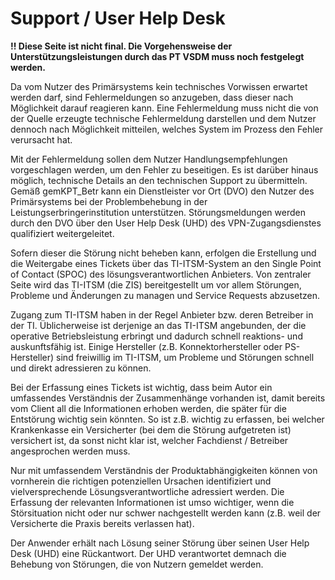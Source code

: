 # Support / User Help Desk

**!! Diese Seite ist nicht final. Die Vorgehensweise der Unterstützungsleistungen durch das PT VSDM muss noch festgelegt werden.**

Da vom Nutzer des Primärsystems kein technisches Vorwissen erwartet werden darf, sind Fehlermeldungen so anzugeben, dass dieser nach Möglichkeit darauf reagieren kann. Eine Fehlermeldung muss nicht die von der Quelle erzeugte technische Fehlermeldung darstellen und dem Nutzer dennoch nach Möglichkeit mitteilen, welches System im Prozess den Fehler verursacht hat. 

Mit der Fehlermeldung sollen dem Nutzer Handlungsempfehlungen vorgeschlagen werden, um den Fehler zu beseitigen. Es ist darüber hinaus möglich, technische Details an den technischen Support zu übermitteln. Gemäß gemKPT_Betr kann ein Dienstleister vor Ort (DVO) den Nutzer des Primärsystems bei der Problembehebung in der Leistungserbringerinstitution unterstützen. Störungsmeldungen werden durch den DVO über den User Help Desk (UHD) des VPN-Zugangsdienstes qualifiziert weitergeleitet. 

Sofern dieser die Störung nicht beheben kann, erfolgen die Erstellung und die Weitergabe eines Tickets über das TI-ITSM-System an den Single Point of Contact (SPOC) des lösungsverantwortlichen Anbieters.
Von zentraler Seite wird das TI-ITSM (die ZIS) bereitgestellt um vor allem Störungen, Probleme und Änderungen zu managen und Service Requests abzusetzen. 

Zugang zum TI-ITSM haben in der Regel Anbieter bzw. deren Betreiber in der TI. Üblicherweise ist derjenige an das TI-ITSM angebunden, der die operative Betriebsleistung erbringt und dadurch schnell reaktions- und auskunftsfähig ist. Einige Hersteller (z.B. Konnektorhersteller oder PS-Hersteller) sind freiwillig im TI-ITSM, um Probleme und Störungen schnell und direkt adressieren zu können. 

Bei der Erfassung eines Tickets ist wichtig, dass beim Autor ein umfassendes Verständnis der Zusammenhänge vorhanden ist, damit bereits vom Client all die Informationen erhoben werden, die später für die Entstörung wichtig sein könnten. So ist z.B. wichtig zu erfassen, bei welcher Krankenkasse ein Versicherter (bei dem die Störung aufgetreten ist) versichert ist, da sonst nicht klar ist, welcher Fachdienst / Betreiber angesprochen werden muss. 

Nur mit umfassendem Verständnis der Produktabhängigkeiten können von vornherein die richtigen potenziellen Ursachen identifiziert und vielversprechende Lösungsverantwortliche adressiert werden. Die Erfassung der relevanten Informationen ist umso wichtiger, wenn die Störsituation nicht oder nur schwer nachgestellt werden kann (z.B. weil der Versicherte die Praxis bereits verlassen hat). 

Der Anwender erhält nach Lösung seiner Störung über seinen User Help Desk (UHD) eine Rückantwort. Der UHD verantwortet demnach die Behebung von Störungen, die von Nutzern gemeldet werden.

